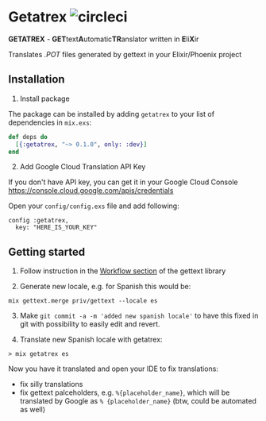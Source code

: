 # Getatrex ![circleci](https://circleci.com/gh/alexfilatov/getatrex.svg?style=shield)

**GETATREX** - **GET**text**A**utomatic**TR**anslator written in **E**li**X**ir

Translates *.POT* files generated by gettext in your Elixir/Phoenix project

## Installation

1. Install package

The package can be installed by adding `getatrex` to your list of dependencies in `mix.exs`:

```elixir
def deps do
  [{:getatrex, "~> 0.1.0", only: :dev}]
end
```

2. Add Google Cloud Translation API Key

If you don't have API key, you can get it in your Google Cloud Console https://console.cloud.google.com/apis/credentials

Open your `config/config.exs` file and add following:
```
config :getatrex,
  key: "HERE_IS_YOUR_KEY"
```  

## Getting started

1. Follow instruction in the [Workflow section](https://github.com/elixir-lang/gettext#workflow) of the gettext library

2. Generate new locale, e.g. for Spanish this would be:
```
mix gettext.merge priv/gettext --locale es
```
3. Make `git commit -a -m 'added new spanish locale'` to have this fixed in git with possibility to easily edit and revert.

4. Translate new Spanish locale with getatrex:
```
> mix getatrex es
```

Now you have it translated and open your IDE to fix translations:
- fix silly translations
- fix gettext palceholders, e.g. `%{placeholder_name}`, which will be translated by Google as `% {placeholder_name}` (btw, could be automated as well)
